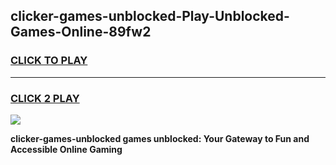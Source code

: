 
## clicker-games-unblocked-Play-Unblocked-Games-Online-89fw2
<h3>
<a href="https://premium76.site?title=clicker-games-unblocked&ref=25A">CLICK TO PLAY</a></h3>
<hr>

<h3>
<a href="https://premium76.site?title=clicker-games-unblocked&ref=25A">CLICK 2 PLAY</a>
  
</h3>

<a href="https://premium76.site?title=clicker-games-unblocked&ref=25A"><img src="https://clearcache.store/games.png"></a>


**clicker-games-unblocked games unblocked: Your Gateway to Fun and Accessible Online Gaming**

